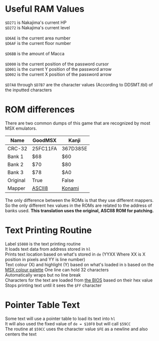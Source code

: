# Useful RAM Values
`$D271` is Nakajima's current HP<br>
`$D272` is Nakajima's current level<br>
<br>
`$D6AE` is the current area number<br>
`$D6AF` is the current floor number<br>
<br>
`$D6BB` is the amount of Macca<br>
<br>
`$D000` is the current position of the password cursor<br>
`$D001` is the current Y position of the password arrow<br>
`$D002` is the current X position of the password arrow<br>
<br>
`$D7A8` through `$D7B7` are the character values (According to DDSMT.tbl) of the inputted characters<br>

# ROM differences
There are two common dumps of this game that are recognized by most MSX emulators.

|Name|GoodMSX|Kanji|
| --- | --- | --- |
|CRC-32|25FC11FA|367D385E|
|Bank 1|$68|$60|
|Bank 2|$70|$80|
|Bank 3|$78|$A0|
|Original|True|False|
|Mapper|[ASCII8](https://www.msx.org/wiki/MegaROM_Mappers#ASCII8_.28ASCII.29)|[Konami](https://www.msx.org/wiki/MegaROM_Mappers#Konami.27s_MegaROMs_without_SCC)|

The only difference between the ROMs is that they use different mappers. So the only different hex values in the ROMs are related to the address of banks used.
**This translation uses the original, ASCII8 ROM for patching.**

# Text Printing Routine
Label `$5080` is the text printing routine  
It loads text data from address stored in `hl`  
Prints text location based on what's stored in `de` (YYXX Where XX is X position in pixels and YY is line number)  
Text colour (X) and highlight (Y) based on what's loaded in `b` based on the [MSX colour palette](https://paulwratt.github.io/programmers-palettes/HW-MSX/HW-MSX-palettes.html)
One line can hold 32 characters  
Automatically wraps but no line break  
Characters for the text are loaded from [the BIOS](https://www.msx.org/wiki/MSX_font) based on their hex value  
Stops printing text until it sees the `$FF` character

# Pointer Table Text
Some text will use a pointer table to load its text into `hl`  
It will also used the fixed value of `de = $10F0` but will call `$59CC`  
The routine at `$59CC` uses the character value `$FE` as a newline and also centers the text
